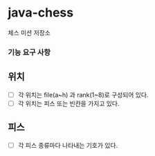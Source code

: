 # java-chess

체스 미션 저장소

### 기능 요구 사항

## 위치
- [ ] 각 위치는 file(a~h) 과 rank(1~8)로 구성되어 있다.
- [ ] 각 위치는 피스 또는 빈칸을 가지고 있다.

## 피스
- [ ] 각 피스 종류마다 나타내는 기호가 있다.
